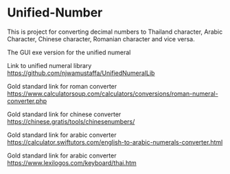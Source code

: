 # Unified-Number

This is project for converting decimal numbers to Thailand character, Arabic Character, Chinese character, Romanian character and vice versa.

The GUI exe version for the unified numeral

Link to unified numeral library https://github.com/njwamustaffa/UnifiedNumeralLib



Gold standard link for roman converter https://www.calculatorsoup.com/calculators/conversions/roman-numeral-converter.php

Gold standard link for chinese converter https://chinese.gratis/tools/chinesenumbers/

Gold standard link for arabic converter https://calculator.swiftutors.com/english-to-arabic-numerals-converter.html

Gold standard link for arabic converter https://www.lexilogos.com/keyboard/thai.htm

